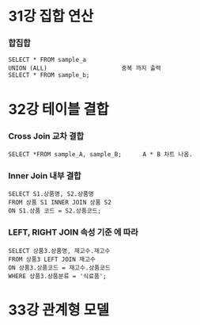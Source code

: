 
# 31강 집합 연산

### 합집합
```MySQL
SELECT * FROM sample_a
UNION (ALL)                     중복 까지 출력
SELECT * FROM sample_b;
```

# 32강 테이블 결합

### Cross Join 교차 결합
```MySQL
SELECT *FROM sample_A, sample_B;      A * B 차트 나옴.
```

### Inner Join 내부 결합
```MySQL
SELECT S1.상품명, S2.상품명
FROM 상품 S1 INNER JOIN 상품 S2
ON S1.상품 코드 = S2.상품코드;
```

### LEFT, RIGHT JOIN 속성 기준 에 따라
```MySQL
SELECT 상품3.상품명, 재고수.재고수
FROM 상품3 LEFT JOIN 재고수
ON 상품3.상품코드 = 재고수.상품코드
WHERE 상품3.상품분류 = '식료품';
```

# 33강 관계형 모델


